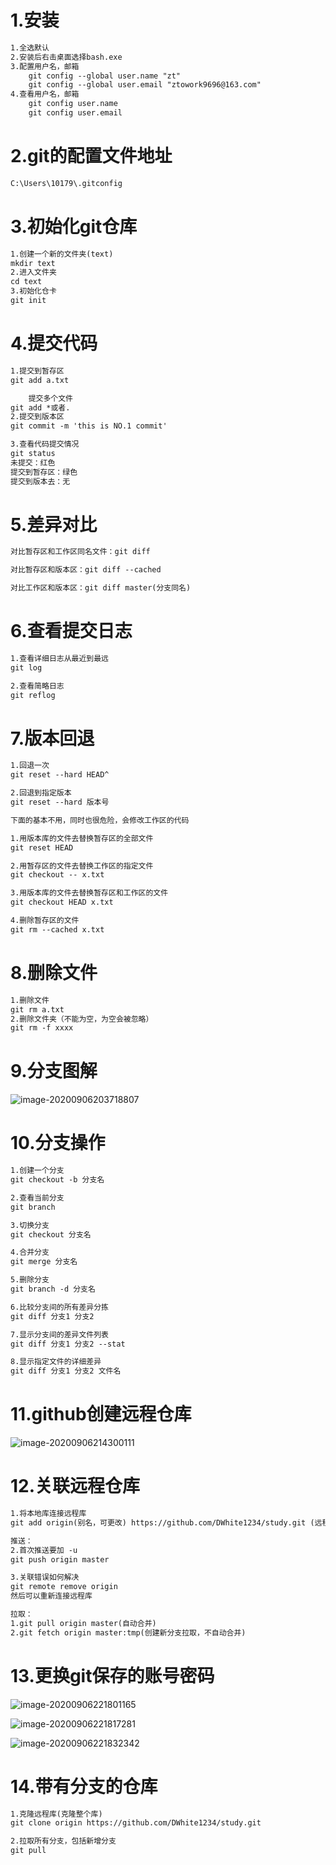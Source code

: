 # 1.安装

```html
1.全选默认
2.安装后右击桌面选择bash.exe
3.配置用户名，邮箱
	git config --global user.name "zt"
	git config --global user.email "ztowork9696@163.com"
4.查看用户名，邮箱
	git config user.name
	git config user.email
```

# 2.git的配置文件地址

```html
C:\Users\10179\.gitconfig
```

# 3.初始化git仓库

```html
1.创建一个新的文件夹(text)
mkdir text
2.进入文件夹
cd text
3.初始化仓卡
git init
```

# 4.提交代码

```html
1.提交到暂存区
git add a.txt

	提交多个文件
git add *或者.
2.提交到版本区
git commit -m 'this is NO.1 commit'

3.查看代码提交情况
git status
未提交：红色
提交到暂存区：绿色
提交到版本去：无
```

# 5.差异对比

```html
对比暂存区和工作区同名文件：git diff

对比暂存区和版本区：git diff --cached

对比工作区和版本区：git diff master(分支同名)
```



# 6.查看提交日志

```html
1.查看详细日志从最近到最远
git log

2.查看简略日志
git reflog
```

# 7.版本回退

```html
1.回退一次
git reset --hard HEAD^

2.回退到指定版本
git reset --hard 版本号
```

```html
下面的基本不用，同时也很危险，会修改工作区的代码

1.用版本库的文件去替换暂存区的全部文件
git reset HEAD

2.用暂存区的文件去替换工作区的指定文件
git checkout -- x.txt

3.用版本库的文件去替换暂存区和工作区的文件
git checkout HEAD x.txt

4.删除暂存区的文件
git rm --cached x.txt
```

# 8.删除文件

```html
1.删除文件
git rm a.txt
2.删除文件夹（不能为空，为空会被忽略）
git rm -f xxxx
```

# 9.分支图解

![image-20200906203718807](../img/image-20200906203718807.png)

# 10.分支操作

```html
1.创建一个分支
git checkout -b 分支名

2.查看当前分支
git branch 

3.切换分支
git checkout 分支名

4.合并分支
git merge 分支名

5.删除分支
git branch -d 分支名

6.比较分支间的所有差异分拣
git diff 分支1 分支2 

7.显示分支间的差异文件列表
git diff 分支1 分支2 --stat

8.显示指定文件的详细差异
git diff 分支1 分支2 文件名	
```

# 11.github创建远程仓库

![image-20200906214300111](../img/image-20200906214300111.png)

# 12.关联远程仓库

```html
1.将本地库连接远程库
git add origin(别名，可更改) https://github.com/DWhite1234/study.git (远程仓库地址)

推送：
2.首次推送要加 -u
git push origin master

3.关联错误如何解决
git remote remove origin
然后可以重新连接远程库

拉取：
1.git pull origin master(自动合并)
2.git fetch origin master:tmp(创建新分支拉取，不自动合并)
```



# 13.更换git保存的账号密码

![image-20200906221801165](../img/image-20200906221801165.png)

![image-20200906221817281](../img/image-20200906221817281.png)

![image-20200906221832342](../img/image-20200906221832342.png)

# 14.带有分支的仓库

```html
1.克隆远程库(克隆整个库)
git clone origin https://github.com/DWhite1234/study.git

2.拉取所有分支，包括新增分支
git pull
```

